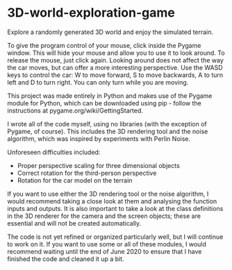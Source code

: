 # 3D-world-exploration-game
Explore a randomly generated 3D world and enjoy the simulated terrain.

To give the program control of your mouse, click inside the Pygame window. This will hide your mouse and allow you to use it to look around. To release the mouse, just click again. Looking around does not affect the way the car moves, but can offer a more interesting perspective.
Use the WASD keys to control the car: W to move forward, S to move backwards, A to turn left and D to turn right. You can only turn while you are moving.

This project was made entirely in Python and makes use of the Pygame module for Python, which can be downloaded using pip - follow the instructions at pygame.org/wiki/GettingStarted.

I wrote all of the code myself, using no libraries (with the exception of Pygame, of course). This includes the 3D rendering tool and the noise algorithm, which was inspired by experiments with Perlin Noise.

Unforeseen difficulties included:
 - Proper perspective scaling for three dimensional objects
 - Correct rotation for the third-person perspective
 - Rotation for the car model on the terrain

If you want to use either the 3D rendering tool or the noise algorithm, I would recommend taking a close look at them and analysing the function inputs and outputs. It is also important to take a look at the class definitions in the 3D renderer for the camera and the screen objects; these are essential and will not be created automatically.

The code is not yet refined or organized particularly well, but I will continue to work on it. If you want to use some or all of these modules, I would recommend waiting until the end of June 2020 to ensure that I have finished the code and cleaned it up a bit.
